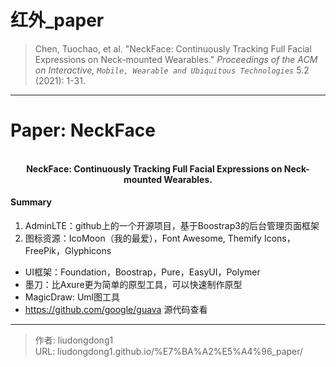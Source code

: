# 红外_paper


> Chen, Tuochao, et al. "NeckFace: Continuously Tracking Full Facial Expressions on Neck-mounted Wearables." *Proceedings of the ACM on Interactive, `Mobile, Wearable and Ubiquitous Technologies`* 5.2 (2021): 1-31.

------

# Paper: NeckFace

<div align=center>
<br/>
<b>NeckFace: Continuously Tracking Full Facial Expressions on Neck-mounted Wearables.
</b>
</div>

#### Summary

1. AdminLTE：github上的一个开源项目，基于Boostrap3的后台管理页面框架
2. 图标资源：IcoMoon（我的最爱），Font Awesome, Themify Icons，FreePik，Glyphicons

- UI框架：Foundation，Boostrap，Pure，EasyUI，Polymer
- 墨刀：比Axure更为简单的原型工具，可以快速制作原型
- MagicDraw: Uml图工具
- https://github.com/google/guava  源代码查看


---

> 作者: liudongdong1  
> URL: liudongdong1.github.io/%E7%BA%A2%E5%A4%96_paper/  

